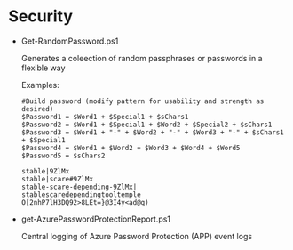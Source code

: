 # Security

  * Get-RandomPassword.ps1
  
      Generates a coleection of random passphrases or passwords in a flexible way
      
      Examples:

        #Build password (modify pattern for usability and strength as desired)
        $Password1 = $Word1 + $Special1 + $sChars1
        $Password2 = $Word1 + $Special1 + $Word2 + $Special2 + $sChars1
        $Password3 = $Word1 + "-" + $Word2 + "-" + $Word3 + "-" + $sChars1 + $Special1
        $Password4 = $Word1 + $Word2 + $Word3 + $Word4 + $Word5
        $Password5 = $sChars2

        stable|9ZlMx
        stable|scare#9ZlMx
        stable-scare-depending-9ZlMx|
        stablescaredependingtooltemple
        O[2nhP7lH3DQ92>8LEt=}@3I4y<ad@q)

  * get-AzurePasswordProtectionReport.ps1
  
      Central logging of Azure Password Protection (APP) event logs
